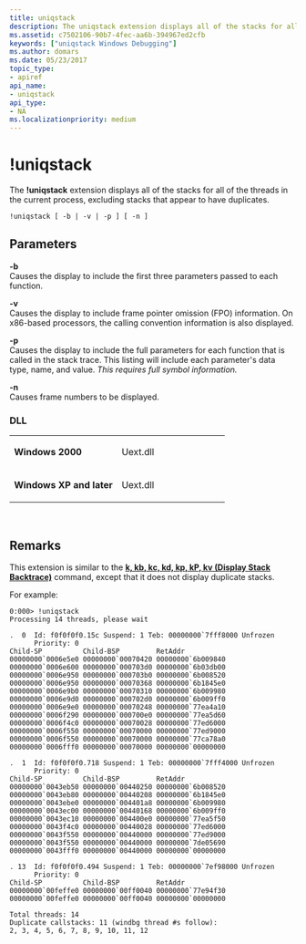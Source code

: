 ```yaml
---
title: uniqstack
description: The uniqstack extension displays all of the stacks for all of the threads in the current process, excluding stacks that appear to have duplicates.
ms.assetid: c7502106-90b7-4fec-aa6b-394967ed2cfb
keywords: ["uniqstack Windows Debugging"]
ms.author: domars
ms.date: 05/23/2017
topic_type:
- apiref
api_name:
- uniqstack
api_type:
- NA
ms.localizationpriority: medium
---
```


# !uniqstack


The **!uniqstack** extension displays all of the stacks for all of the threads in the current process, excluding stacks that appear to have duplicates.

```
!uniqstack [ -b | -v | -p ] [ -n ]
```

## <span id="Parameters"></span><span id="parameters"></span><span id="PARAMETERS"></span>Parameters


<span id="_______-b______"></span><span id="_______-B______"></span> **-b**   
Causes the display to include the first three parameters passed to each function.

<span id="_______-v______"></span><span id="_______-V______"></span> **-v**   
Causes the display to include frame pointer omission (FPO) information. On x86-based processors, the calling convention information is also displayed.

<span id="_______-p______"></span><span id="_______-P______"></span> **-p**   
Causes the display to include the full parameters for each function that is called in the stack trace. This listing will include each parameter's data type, name, and value. *This requires full symbol information.*

<span id="_______-n______"></span><span id="_______-N______"></span> **-n**   
Causes frame numbers to be displayed.

### <span id="DLL"></span><span id="dll"></span>DLL

<table>
<colgroup>
<col width="50%" />
<col width="50%" />
</colgroup>
<tbody>
<tr class="odd">
<td align="left"><p><strong>Windows 2000</strong></p></td>
<td align="left"><p>Uext.dll</p></td>
</tr>
<tr class="even">
<td align="left"><p><strong>Windows XP and later</strong></p></td>
<td align="left"><p>Uext.dll</p></td>
</tr>
</tbody>
</table>

 

Remarks
-------

This extension is similar to the [**k, kb, kc, kd, kp, kP, kv (Display Stack Backtrace)**](k--kb--kc--kd--kp--kp--kv--display-stack-backtrace-.md) command, except that it does not display duplicate stacks.

For example:

```
0:000> !uniqstack
Processing 14 threads, please wait

.  0  Id: f0f0f0f0.15c Suspend: 1 Teb: 00000000`7fff8000 Unfrozen
      Priority: 0
Child-SP          Child-BSP         RetAddr
00000000`0006e5e0 00000000`00070420 00000000`6b009840
00000000`0006e600 00000000`000703d0 00000000`6b03db00
00000000`0006e950 00000000`000703b0 00000000`6b008520
00000000`0006e950 00000000`00070368 00000000`6b1845e0
00000000`0006e9b0 00000000`00070310 00000000`6b009980
00000000`0006e9d0 00000000`000702d0 00000000`6b009ff0
00000000`0006e9e0 00000000`00070248 00000000`77ea4a10
00000000`0006f290 00000000`000700e0 00000000`77ea5d60
00000000`0006f4c0 00000000`00070028 00000000`77ed6000
00000000`0006f550 00000000`00070000 00000000`77ed9000
00000000`0006f550 00000000`00070000 00000000`77ca78a0
00000000`0006fff0 00000000`00070000 00000000`00000000

.  1  Id: f0f0f0f0.718 Suspend: 1 Teb: 00000000`7fff4000 Unfrozen
      Priority: 0
Child-SP          Child-BSP         RetAddr
00000000`0043eb50 00000000`00440250 00000000`6b008520
00000000`0043eb80 00000000`00440208 00000000`6b1845e0
00000000`0043ebe0 00000000`004401a8 00000000`6b009980
00000000`0043ec00 00000000`00440168 00000000`6b009ff0
00000000`0043ec10 00000000`004400e0 00000000`77ea5f50
00000000`0043f4c0 00000000`00440028 00000000`77ed6000
00000000`0043f550 00000000`00440000 00000000`77ed9000
00000000`0043f550 00000000`00440000 00000000`7de05690
00000000`0043fff0 00000000`00440000 00000000`00000000

. 13  Id: f0f0f0f0.494 Suspend: 1 Teb: 00000000`7ef98000 Unfrozen
      Priority: 0
Child-SP          Child-BSP         RetAddr
00000000`00feffe0 00000000`00ff0040 00000000`77e94f30
00000000`00feffe0 00000000`00ff0040 00000000`00000000

Total threads: 14
Duplicate callstacks: 11 (windbg thread #s follow):
2, 3, 4, 5, 6, 7, 8, 9, 10, 11, 12
```

 

 





